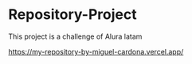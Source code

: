 # Repository-Project
This project is a challenge of Alura latam

https://my-repository-by-miguel-cardona.vercel.app/
